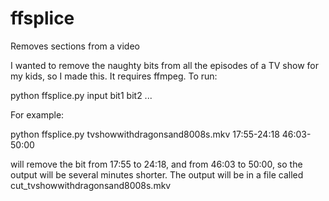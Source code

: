 # ffsplice
Removes sections from a video

I wanted to remove the naughty bits from all the episodes of a TV show for my kids, so I made this. It requires ffmpeg. To run:

python ffsplice.py input bit1 bit2 ...

For example:

python ffsplice.py tvshowwithdragonsand8008s.mkv 17:55-24:18 46:03-50:00

will remove the bit from 17:55 to 24:18, and from 46:03 to 50:00, so the output will be several minutes shorter. The output will be in a file called cut_tvshowwithdragonsand8008s.mkv

